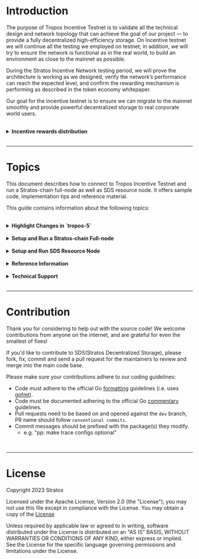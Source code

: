 # Introduction

The purpose of Tropos Incentive Testnet is to validate all the technical design and network topology that can achieve the goal of our project — to provide a fully decentralized high-efficiency storage. On Incentive testnet we will continue all the testing we employed on testnet; in addition, we will try to ensure the network is functional as in the real world, to build an environment as close to the mainnet as possible.

During the Stratos Incentive Network testing period, we will prove the architecture is working as we designed, verify the network’s performance can reach the expected level, and confirm the rewarding mechanism is performing as described in the token economy whitepaper.

Our goal for the incentive testnet is to ensure we can migrate to the mainnet smoothly and provide powerful decentralized storage to real corporate world users.

<br>

<details>
    <summary><b>Incentive rewards distribution</b></summary>

<br>

Tropos Incentive Testnet will offer validator providers and SDS resource node providers incentive token rewards TROS(1 TROS = 1,000,000,000 utros) for their effort the same way as the mainnet.
<code>The total rewards will be 1% of the mainnet token supply, meaning 1,000,000 STOS.</code>

On the incentive testnet, the distribution will be similar but with some adjustments. All the rewards will not be in the form of testnet STOS; rewards token will be named as TROS which will be issued to the wallet of all participants during the period of incentive testnet. Each epoch will distribute 80 TROS as the mining reward.

<b>💡 Please be advised that you don't need to use your ERC20 STOS to participate in the incentive testnet. Incentive testnet STOS have no value, only the TROS rewards will have value and TROS will be converted to mainnet STOS</b>.

In our <code>token economy whitepaper</code>, we have described that the mining reward per epoch is 80 STOS that will be distributed as the following:

    🏆 Resource node: 60% of total reward
    
    🏆 Meta node: 20% of total reward
    
    🏆 Staking: 20% of total reward

> For resource nodes, the reward will be issued to <code>the top 80% of traffic contributors at the end of each epoch.</code>
>
> For blockchain, all participants who have staking or delegation will be rewarded in each epoch based on their staking or delegation.
>
> For Meta nodes, the reward will be evenly distributed to all meta nodes.

On the incentive testnet, the distribution will be similar but with some adjustments. All the rewards will not be in the form of testnet STOS; rewards token will be named as TROS which will be issued to the wallet of all participants during the period of incentive testnet. Each epoch will distribute 80 TROS as the mining reward.

First, there will be no meta node for public testing. Thus, rewards issued to meta nodes will be changed to a minimum number only for testing purposes.

Second, the staking token for testnet is distributed for free, so it doesn’t reflect the contribution to the network in any sense, we cannot distribute the reward based on staking numbers.

The allocation plan for the reward will also be changed accordingly as follows:

    🏆 Resource node: 100% of total reward
    
    🏆 Meta node: 0% of total reward
    
    🏆 Staking: 0% of total reward

At the end of the incentive testnet, we will calculate the total TROS issued and convert it to mainnet STOS based on the ratio of TROS to Total Incentive STOS, which is 1,000,000 tokens. For example, during the incentive testnet there is a total of 2,000,000 TROS issued; this will make the TROS: STOS converting rate be 2:1, which means that every 2 TROS will withdraw 1 STOS from the mainnet STOS pool.

<br>

</details>

<br>

---

# Topics
This document describes how to connect to Tropos Incentive Testnet and run a Stratos-chain full-node as well as SDS resource node. It offers sample code, implementation tips and reference material.

This guide contains information about the following topics:

<br>
<details>
    <summary><b>Highlight Changes in `tropos-5`</b></summary><blockquote>
  
<br>

After testing and building the binaries v0.9.0, we release the latest version of Stratos-Testnet, with a new chain-id `tropos-5`.

This version covers several breakthrough improvements and significant performance enhancements.
we will highlight the major exciting updates in this section. 

<br>

<details>
    <summary><b>New Changes</b></summary>


- EVM Module

  The integration of EVM module makes Stratos chain compatible with both Ethereum and Cosmos-based ecosystems,
  facilitating Stratos to apply a variety of DApps and introduce more features.

###

- Accounts

  To compatible with various existing Ethereum DApps, the `address` and `type`(from `secp256k1` to `ethsecp256k1`)
  for account have been changed.

  For example, when checking an account, you will find the differences in `address` and `pub_key`.
  
  Before:
  
  ```
  ./stchaind query account st1am40hqkacscgwvvsjcxzxk49r8cuamgyrcgppg
  |
  '@type': /cosmos.auth.v1beta1.BaseAccount
  account_number: "4"
  address: st1am40hqkacscgwvvsjcxzxk49r8cuamgyrcgppg
  pub_key:
    "@type":"/cosmos.crypto.secp256k1.PubKey"
    key: AmPEqFHLzLPORjHpTCG/Q6SPYnRae7ehf7cKuzvfRs8v
  sequence: "3"
  ```
  
  
  `tropos-5`:
  
  ```
  ./stchaind query account st1d3qtsjyypa639q9kf0wmuf2dn4a7zrnujw84q4
  |
  '@type': /cosmos.auth.v1beta1.BaseAccount
  account_number: "5"
  address: st1d3qtsjyypa639q9kf0wmuf2dn4a7zrnujw84q4
  pub_key:
    '@type': /stratos.crypto.v1.ethsecp256k1.PubKey
    key: AmPEqFHLzLPORjHpTCG/Q6SPYnRae7ehf7cKuzvfRs8v
  sequence: "1"
  ```
  
  From `tropos-5` on, all the accounts will be identified by `ethsecp256k1`, while the `secp256k1` will be unavailable.

###

- Token Denom and Decimal

  Most Existing Ethereum DApps have 18 decimals, e.g., 1 ETH is represented by 10e18 of its natural unit
  ( 1Ether = 1,000,000,000,000,000,000wei ). Similarly, most ERC-20 tokens simply follow this standard.
  
  In order to get much greater precision and be consistent with this rule, the previous token denom `ustos`
  (9 decimals) is NOT in use anymore. Instead, a serial of new denominations `stos`(18 decimals), `gwei`(9 decimals)
  and `wei` have been brought into effect. That is,
  
  ```
  1stos = 1,000,000,000,000,000,000wei
  1stos = 1,000,000,000gwei
  1gwei = 1,000,000,000wei
  ```
  
  For simplicity, token amount can be easily represented as `value`+`denom`. In practice, you can enter
  `1stos`, or `1000000000gwei`, or `1000000000000000000wei` to indicate the same amount of tokens.
  
  In `tropos-5`, we keep the same reward issued to Resource Node previously. `utros`(9 decimals) is still the
  only valid denom for incentive reward as before. i.e.,
  
  ```
  1tros = 1,000,000,000utros
  ```
  
###

- Software Upgrade

  To avoid two critical vulnerabilities in the Cosmos-SDK ( [Dragonberry](https://forum.cosmos.network/t/ibc-security-advisory-dragonberry/7702)
  and [Elderflower](https://forum.cosmos.network/t/cosmos-sdk-security-advisory-elderflower/8584), discovered in October 2022),
  we have upgraded Cosmos-SDK to v0.45.9.
  
  Correspondingly, if you prefer to build and compile the binary from source code,
  you need to have [`Go 1.18+`](https://golang.org/doc/install) installed, rather than the former `Go 1.16+`.


###

- SDS Resource Node Maintenance

  Resource Node participates in Stratos Decentralized Storage(SDS) activities and thus earns rewards by providing its
  disk/bandwidth/computation power. It is expected to maintain regular hardware/software updates to prevent from
  unexpected misbehaves like node crashing, loosing connectivity or getting attacks.
  
  In `tropos-5`, `maintenance` functionality has been implemented for users to claim when a maintenance is required, without any worry
  being slashed.
  
    * `maintenance start <duration>` command starts a maintenance activity and switches the node into `maintenance` mode
    for the requested duration (in seconds);
    * While a Resource Node is in `maintenance` mode, it will be opt-out from any download/upload/backup tasks;
    * While a Resource Node is in `maintenance` mode, it will NOT be slashed for its off-line;
    * The maintenance allowance is maxed out after reach 1% up-time per year(around 87h). Then, any maintenance request
      will be rejected;
    * The maintenance allowance will be tracked and be reset every calendar year for all nodes;
    * When using the `maintenance stop` to stop the current maintenance, or the maintenance period is over,
      the node status reverts to `offline` and is ready to restart mining. It acts as usual to earn rewards or be slashed.
  
###

- Restriction of Transaction Fees

  Before `tropos-5`, transaction fees are not strictly required. To reflect scenarios on mainnet, in `tropos-5`,
  transaction fees become a required parameter(s) in each transaction command.
  
  Transaction fees in `tropos-5` follows cosmos-SDK gas calculating rule `fees = gas * gas-prices`. As a result, there are
  two options to add up transaction fees to a command,
  
  * use `--fees=<fees amount>`. e.g., `--fees=10000gwei`.
  
  Or
  * use `--gas=<gas amount>/auto --gas-prices=<gas price>`. e.g., `--gas=100000 --gas-prices=0.1gwei`
  
  Or
  `--gas=auto --gas-prices=0.01gwei`(to use the estimated amount of gas)
  
  In `tropos-5`, a `minimum-gas-prices` is defined by default in `config/app.toml` under the node folder:
  
  ```
  minimum-gas-prices = "1000000000wei"
  ```
  
  Indeed, users can determine their own customized value of `gas-prices` when starting a full node, like
  ```
  ./stchaind start --minimum-gas-prices=0.1gwei
  ```
  
  Note: the value of `minimum-gas-prices` should be always greater than `10,000,000wei`(`0.01gwei`).  When the given 
  `--minimum-gas-prices` is less than this threshold, `10,000,000wei` will be taken instead.

</details>


<br>

<details>
    <summary><b>Migrate Mature Reward to `tropos-5`</b></summary>

####

* For newcomers, just skip this section and follow the instructions in the rest of this guide to set up `tropos-5`.

####

* For existing users, the incentive reward issued previously will be kept with the same private/public key combination.
  However, as mentioned above, the account address will be changed in `tropos-5`.

  The balance in the new `ethsecp256k1` account address will keep the same as that in the old `secp256k1` account address.
  If it is impossible to retrieve the old secp256k1 account public key, resulting in the new `ethsecp256k1` account
  cannot be generated based on the old one, the balance will be transferred to the `mature reward` of the old `secp256k1` account.
  In this case, you need to migrate the reward to your new `ethsecp256k1` account.

  Do not worry about the balance. The only thing you need to do is to check your incentive reward of the old `secp256k1` account
  and withdraw it to the new `ethsecp256k1` account.

  Let's break down this task step by step with an example.
  
  ####
  Suppose you have an existing `secp256k1` account. It was created as
  ```
  name: cosmosUser0
  address: st1am40hqkacscgwvvsjcxzxk49r8cuamgyrcgppg
  pubkey: '{"@type":"/cosmos.crypto.secp256k1.PubKey","key":"AmPEqFHLzLPORjHpTCG/Q6SPYnRae7ehf7cKuzvfRs8v"}'
  mnemonic: "ocean jar useless fame slice history retreat banana life wing lesson work amount adult tray zone
  payment window since dash immune grunt army deer"
  ```
  
  ####

  - Backup the previous `secp256k1` account files

    By default, under the node folder `$HOME/.stchaind`, there is `keyring-test` folder which holds the accounts' info.
    It looks like
      ```
      .
      ├── b37acf3e6daa547c8034d27893720a9fcf3eea44.address
      └── cosmosUser0.info
      ```
    Copy this `keyring-test` folder to a secure place.

  ####

  - Download the binary and config files for `tropos-5`. Follow the instructions in the next sections

    until the `Setup a wallet and faucet` step. Next, you need to create an `ethsecp256k1` account based on
    your old `secp256k1` account.

  ####

  - Create(Recover) a new corresponding `ethsecp256k1` account 
    - Using the same mnemonic(recommended)
    
      1. Remove all the files in `keyring-test` folder 
      2. Recover your account with the same mnemonic, i.e.,

     ```
      ./stchaind keys add ethUser0 --recover --chain-id=tropos-5 --keyring-backend=test --hd-path="m/44'/606'/0'/0/0"
       > Enter your bip39 mnemonic
       ocean jar useless fame slice history retreat banana life wing lesson work amount adult tray zone payment window since dash immune grunt army deer

      - name: ethUser0
       address: st1d3qtsjyypa639q9kf0wmuf2dn4a7zrnujw84q4
       pubkey: '{"@type":"/stratos.crypto.v1.ethsecp256k1.PubKey","key":"AmPEqFHLzLPORjHpTCG/Q6SPYnRae7ehf7cKuzvfRs8v"}'
       mnemonic: ""
     ```
   
    - Using `stchaind keys` commands
    
      This method uses `stchaind keys` commands to convert your old `secp256k1` account into a 
      new `ethsecp256k1` account in case you don't have the mnemonic words saved. It is an unsafe method  because 
      your private/public key is explicitly print out in the terminal. Please do this on your own hardware machine instead of cloud server. 
      
      1. Keep all the files in `keyring-test` folder
      2. Export `cosmosUser0`
    
      ```
        ./stchaind keys export cosmosUser0 --keyring-backend=test --unsafe --unarmored-hex
      
        WARNING: The private key will be exported as an unarmored hexadecimal string. USE AT YOUR OWN RISK. Continue? [y/N]: y
        18132eae6f96851959d2787aab9f018d9cfe977c619ee951490c6a1c692f2783          ## exported-key-hex
      ```
      3. Delete the old `cosmosUser0` account
      
      ```
         ./stchaind keys delete cosmosUser0 --keyring-backend=test 
      ```

      4. Unsafe-import-eth-key `ethUser0`
      
       ```
         ./stchaind keys unsafe-import-eth-key ethUser0 18132eae6f96851959d2787aab9f018d9cfe977c619ee951490c6a1c692f2783 --keyring-backend=test
      
         Enter passphrase to encrypt your key:   ## if you are using `--keyring-backend=test` in your command, use `12345678` as the passphrase
       ```
       💡 You should use default passphrase `12345678` if you are using `--keyring-backend=test`. 
          You can use your own if you are not using the `test` keyring-backend.
    
       5. Confirm account conversion

       ```
         ./stchaind keys list --keyring-backend=test
      
         - name: ethUser0
           type: local
           address: st1d3qtsjyypa639q9kf0wmuf2dn4a7zrnujw84q4
           pubkey: '{"@type":"/stratos.crypto.v1.ethsecp256k1.PubKey","key":"AmPEqFHLzLPORjHpTCG/Q6SPYnRae7ehf7cKuzvfRs8v"}'
           mnemonic: ""                                       
       ```
  
  ####

  - Acquire `stos` tokens to activate the newly created `ethUser0` account

    For example, you can `faucet` your account (please replace the value of `address` with your real account address)
      ```
       curl --header "Content-Type: application/json" --request POST --data '{"denom":"stos","address":"st1d3qtsjyypa639q9kf0wmuf2dn4a7zrnujw84q4"}' https://faucet-tropos.thestratos.org/credit
      ```

  ####

  - Start the chain and wait for full synchronization
      ```
       ./stchaind start
      ```

  ####

  - Check the balance in the new `ethsecp256k1` account
    ```
      ./stchaind query bank balances <your new `ethsecp256k1` account address>
    ```
    The response to this command determines if your account has been migrated automatically. For example,

    1. With a balance of `utros`
    
      ```
      ./stchaind query bank balances st1d3qtsjyypa639q9kf0wmuf2dn4a7zrnujw84q4
      balances:
      - amount: "233606"
        denom: utros
      - amount: "10000000000000000000"
        denom: wei
        pagination:
        next_key: null
        total: "0"
     ``` 
     ```http request
      💡 In the above example, the balance includes `233606 utros`. It indicates your account has been migrated automatically. 
         Please skip the following steps, and you can operate the same as before.
     ```

    2. Without a balance of `utros`
    
      ```
      ./stchaind query bank balances st1d3qtsjyypa639q9kf0wmuf2dn4a7zrnujw84q4
      balances:
      - amount: "10000000000000000000"
        denom: wei
      pagination:
      next_key: null
      total: "0"
     ``` 
    The response does not include a `utros` balance, while you actually had it in the old `secp256k1` account. 
    In another word, if you find your `utros` balance is missing, please follow the next steps to migrate the incentive 
    reward to the new `ethsecp256k1` account manually.

    ####

  - Check the rewards in the old `secp256k1` account
      ```
       https://rest-tropos.thestratos.org/pot/rewards/wallet/st1am40hqkacscgwvvsjcxzxk49r8cuamgyrcgppg
      ```
    Response Example:
      ```json
      {
          "height": "1826",
          "result": {
              "wallet_address": "st1am40hqkacscgwvvsjcxzxk49r8cuamgyrcgppg",
              "MatureTotalReward": [
                  {
                      "denom": "utros",
                      "amount": "1696408013053"
                  },
                  {
                      "denom": "wei",
                      "amount": "3576778"
                  }
              ],
              "ImmatureTotalReward": [
                  {
                      "denom": "utros",
                      "amount": "872451398"
                  },
                  {
                      "denom": "wei",
                      "amount": "278865"
                  }
              ]
          }
      }
     ```
    The above response shows that there are `1696408013053utros` of mature reward held in your old `secp256k1`
    account. Next we will withdraw `100ustros` to the new `ethUser0` account for instance.

    ####

  - Withdraw mature reward from `secp256k1` account to the new corresponding `ethsecp256k1`
    account using `legacy-withdraw` command
      ```
        ./stchaind tx pot legacy-withdraw --target-address=st1d3qtsjyypa639q9kf0wmuf2dn4a7zrnujw84q4 --from=st1d3qtsjyypa639q9kf0wmuf2dn4a7zrnujw84q4 --amount=100utros --chain-id=tropos-5 --keyring-backend=test --gas=1000000 --gas-prices=1000000000wei -y
      ```

    ####

  - Check the balance in the new `ethsecp256k1` account again
     ```
       ./stchaind query bank balances st1d3qtsjyypa639q9kf0wmuf2dn4a7zrnujw84q4
        balances:
         - amount: "100"
           denom: utros
         - amount: "9999000000000000000"
           denom: wei
       pagination:
       next_key: null
       total: "0"
     ```
    An amount of `100ustros` mature reward has been transferred to the new account.

  ####

  - Check the balance in the old `secp256k1` account again
     ```
       https://rest-tropos.thestratos.org/pot/rewards/wallet/st1am40hqkacscgwvvsjcxzxk49r8cuamgyrcgppg
      ```
    Response Example:
     ```json
      {
          "height": "1937",
          "result": {
              "wallet_address": "st1am40hqkacscgwvvsjcxzxk49r8cuamgyrcgppg",
              "MatureTotalReward": [
                  {
                      "denom": "utros",
                      "amount": "1696408012953"
                  },
                  {
                      "denom": "wei",
                      "amount": "3576778"
                  }
              ],
              "ImmatureTotalReward": [
                  {
                      "denom": "utros",
                      "amount": "872451398"
                  },
                  {
                      "denom": "wei",
                      "amount": "278865"
                  }
              ]
          }
      }
     ```
    Correspondingly, an amount of `100ustros` mature reward has been withdrawn from the old account.

    Similarly, you can withdraw all the mature rewards to the new `ethsecp256k1` account using
    `legacy-withdraw` command. Note that only mature reward can be withdrawn immediately.

    You have migrated your TROS reward to tropos-5 successfully.



</details>


</blockquote></details>

<br>

<details>
    <summary><b>Setup and Run a Stratos-chain Full-node</b></summary><blockquote>

<br>

Stratos blockchain facilitates all decentralized ledger transactions and functionalities, providing settlement services and related financial payment services for network providers and network users in an efficient, fair and transparent manner.

The Stratos-chain full-nodes are dedicated servers with sufficient computing power that participate in block generation cycle. It is necessary in order to be a validator.

In practice, running a full-node only implies running a non-compromised and up-to-date version of the software with low network latency and without downtime. It is encouraged to run a full-node even if you do not plan to be a validator.

The Stratos-chain validator is a full-node that participates in the Stratos Chain block generation cycle and also voting for the validity of a block proposed.


<br>
<details>
    <summary><b>Requirements</b></summary>

<br>
Here are the recommended hardware/software to run a Stratos-chain full-node

###

- <b>Recommended Hardware</b>

        * CPU           i5 (4 cores)
        * RAM           16GB
        * Hard disk     2TB

###

- <b>Software(tested version)</b>

        * Ubuntu 18.04+
        * Go 1.18+ linux/amd64

#

</details>

<details>
    <summary><b>Setup Environment</b></summary>

<br>

In order to run a Stratos-chain full-node, you may need to build `stratos-chain` source code yourself which requires `Go 1.18+`, `git`, `curl` and `make` installed.

This process depends on your operating system.

- <b>Linux Users</b>

  #### 

  The following example is based on Ubuntu 18.04+ 64-bit(Debian) and assumes you are using a terminal environment by default.
  Please run the equivalent commands if you are running other Linux distributions.

    ```shell
    # Update the system
    sudo apt update
    sudo apt upgrade
        
    # Install git, snap and make(you can also install them separately as your needs)
    sudo apt install git build-essential curl snapd --yes
        
    # Install Go 1.18+ with Snap and export environment variables(You can also install Go 1.18+ in your way)
    sudo snap install go --classic
    echo 'export GOPATH="$HOME/go"' >> ~/.profile
    echo 'export GOBIN="$GOPATH/bin"' >> ~/.profile
    echo 'export PATH="$GOBIN:$PATH"' >> ~/.profile
    source ~/.profile
    ```

<br>


- <b>MacOS Users</b>

  ####

  To install the required build tools, you can easily [install Xcode from the Mac App Store](https://apps.apple.com/hk/app/xcode/id497799835?l=en&mt=12)

  The best practice to install Go is to use [Homebrew](https://brew.sh/)

    ```shell
    # Install software using Homebrew
    brew install go git curl
    
    # Export environment variables
    echo 'export GOPATH="$HOME/go"' >> ~/.profile
    echo 'export GOBIN="$GOPATH/bin"' >> ~/.profile
    echo 'export PATH="$GOBIN:$PATH"' >> ~/.profile
    source ~/.profile
    ```

<br>

- <b>Windows Users</b>

  ####

  It is possible to build and run the software on Windows. However, we did not test it on Windows completely.
  It may give you unexpected results, or it may require additional setup.

  An alternative option is to install a separate virtual Linux system using [VirtualBox](https://www.virtualbox.org/wiki/Downloads) or [VMware Workstation](https://www.vmware.com/ca/products/workstation-player/workstation-player-evaluation.html)

#

</details>

<details>
    <summary><b>Setup a Stratos-chain full-node</b></summary>

<br>

- <b>Create a user account <code>stratos</code>(optional)</b>

  ####

  To create a separated and more secure environment, it is recommended to create a separated user account `stratos` to run your node.

    ```shell
    sudo adduser stratos --home /home/stratos
    ```

  Once the user account `stratos` is created, switch and login the system using `stratos`. You will proceed with the following steps in context of that user.

<br>


- <b>Get release binary executable files</b>

  ####

  There are two ways to get the these binary executables. Please choose either of them based on your working system.
  ###

    - <b>Ubuntu 18.04+</b>

      ####

        - <b>Download binary executables</b>

          ####

          The following binary `stchaind` has been built and ready to be downloaded directly.

          ```shell
            # Make sure we are inside the $HOME folder
            cd $HOME
            wget https://github.com/stratosnet/stratos-chain/releases/download/v0.9.0/stchaind
           ```

          > 💡 This binary is built for Ubuntu 18.04+ amd64. if you have other Linux kernels, please follow Step 1.2 to build your own binary with source code.
          >
          > For ease of use, we recommend saving this binary in your `$HOME` folder. If you are not sure what is your `$HOME` folder, in terminal, use `echo $HOME` to check. In the following instruction, we assume you have entered the `$HOME` folder(use `cd $HOME`)

            - <b>Check the granularity</b>

              #### 

              ```shell
              # Make sure we are inside the $HOME folder and check these two binary executables
              cd $HOME

              # Check granularity
              md5sum stchain*

              ## Expected output
              ## 1843b162a7d2b1f4363938fc73d421e8  stchaind
              ```

            - <b>Add execute permission to this binary </b>

              ####

              ```shell
              # Make sure the file can be executed
              chmod +x stchaind
              ```
            - <b>Add the binary to the search path</b>

              ####

              ```shell
              echo 'export PATH="$HOME:$PATH"' >> ~/.profile
              source ~/.profile
              ```
            <br>

    - <b>Compile the binary executables with source code</b>

      ####

      Before the following steps, please make sure you have `Go 1.18+` installed [link](https://golang.org/doc/install).

        - <b>Build the extracted source code</b>

          ```shell
          git clone https://github.com/stratosnet/stratos-chain.git
          cd stratos-chain
          git checkout tags/v0.9.0
          make build
          ```
          <br>

        - <b>Installing the binary executable</b>

          The binary can be installed to the default $GOPATH/bin folder by running:

          ```shell
          make install
          ```
        <br>

- <b>Get the genesis and configuration files</b>

  ####

    - <b>Initialize your node</b>

      ####

        ```bash
        # Make sure we are inside the home directory
        cd $HOME
      
        # Create folders and initialize the node
        ./stchaind init "<your_node_moniker>"
      
        # ignore the output since you need to download the genesis file 
        ```

      > 💡 You can choose any `your_node_moniker` you prefer. It will be saved in the `config.toml` under the `.stchaind/config/` directory.

- <b>Download the `genesis.json` and `config.toml` files</b>

  ####        

  ```bash
  wget https://raw.githubusercontent.com/stratosnet/stratos-chain-testnet/main/genesis.json
  wget https://raw.githubusercontent.com/stratosnet/stratos-chain-testnet/main/config.toml
  ```

    > 💡 We strongly recommend using this downloaded `config.toml` for v0.9.0, instead of the ones for previous versions to avoid any mismatching. A sample of `config.toml` can be found below
        
    <br>

    <details>
    <summary><b>Example of config.toml</b></summary>
            
      # This is a TOML config file.
      # For more information, see https://github.com/toml-lang/toml

      # NOTE: Any path below can be absolute (e.g. "/var/myawesomeapp/data") or
      # relative to the home directory (e.g. "data"). The home directory is
      # "$HOME/.tendermint" by default, but could be changed via $TMHOME env variable
      # or --home cmd flag.

      #######################################################################
      ###                   Main Base Config Options                      ###
      #######################################################################
            
      # TCP or UNIX socket address of the ABCI application,
      # or the name of an ABCI application compiled in with the Tendermint binary
      proxy_app = "tcp://127.0.0.1:26658"
            
      # A custom human readable name for this node
      moniker = "node"
          
      # If this node is many blocks behind the tip of the chain, FastSync
      # allows them to catchup quickly by downloading blocks in parallel
      # and verifying their commits
      fast_sync = true
            
      # Database backend: goleveldb | cleveldb | boltdb | rocksdb | badgerdb
      # * goleveldb (github.com/syndtr/goleveldb - most popular implementation)
      #   - pure go
      #   - stable
      # * cleveldb (uses levigo wrapper)
      #   - fast
      #   - requires gcc
      #   - use cleveldb build tag (go build -tags cleveldb)
      # * boltdb (uses etcd's fork of bolt - github.com/etcd-io/bbolt)
      #   - EXPERIMENTAL
      #   - may be faster is some use-cases (random reads - indexer)
      #   - use boltdb build tag (go build -tags boltdb)
      # * rocksdb (uses github.com/tecbot/gorocksdb)
      #   - EXPERIMENTAL
      #   - requires gcc
      #   - use rocksdb build tag (go build -tags rocksdb)
      # * badgerdb (uses github.com/dgraph-io/badger)
      #   - EXPERIMENTAL
      #   - use badgerdb build tag (go build -tags badgerdb)
      db_backend = "goleveldb"
           
      # Database directory
      db_dir = "data"
          
      # Output level for logging, including package level options
      log_level = "info"
            
      # Output format: 'plain' (colored text) or 'json'
      log_format = "plain"
           
      ##### additional base config options #####
            
      # Path to the JSON file containing the initial validator set and other meta data
      genesis_file = "config/genesis.json"
           
      # Path to the JSON file containing the private key to use as a validator in the consensus protocol
      priv_validator_key_file = "config/priv_validator_key.json"
           
      # Path to the JSON file containing the last sign state of a validator
      priv_validator_state_file = "data/priv_validator_state.json"
            
      # TCP or UNIX socket address for Tendermint to listen on for
      # connections from an external PrivValidator process
      priv_validator_laddr = ""
            
      # Path to the JSON file containing the private key to use for node authentication in the p2p protocol
      node_key_file = "config/node_key.json"
            
      # Mechanism to connect to the ABCI application: socket | grpc
      abci = "socket"
            
      # If true, query the ABCI app on connecting to a new peer
      # so the app can decide if we should keep the connection or not
      filter_peers = false
            
            
      #######################################################################
      ###                 Advanced Configuration Options                  ###
      #######################################################################
            
      #######################################################
      ###       RPC Server Configuration Options          ###
      #######################################################
      [rpc]
            
      # TCP or UNIX socket address for the RPC server to listen on
      laddr = "tcp://127.0.0.1:26657"
            
      # A list of origins a cross-domain request can be executed from
      # Default value '[]' disables cors support
      # Use '["*"]' to allow any origin
      cors_allowed_origins = []
            
      # A list of methods the client is allowed to use with cross-domain requests
      cors_allowed_methods = ["HEAD", "GET", "POST", ]
            
      # A list of non simple headers the client is allowed to use with cross-domain requests
      cors_allowed_headers = ["Origin", "Accept", "Content-Type", "X-Requested-With", "X-Server-Time", ]
            
      # TCP or UNIX socket address for the gRPC server to listen on
      # NOTE: This server only supports /broadcast_tx_commit
      grpc_laddr = ""
            
      # Maximum number of simultaneous connections.
      # Does not include RPC (HTTP&WebSocket) connections. See max_open_connections
      # If you want to accept a larger number than the default, make sure
      # you increase your OS limits.
      # 0 - unlimited.
      # Should be < {ulimit -Sn} - {MaxNumInboundPeers} - {MaxNumOutboundPeers} - {N of wal, db and other open files}
      # 1024 - 40 - 10 - 50 = 924 = ~900
      grpc_max_open_connections = 900
            
      # Activate unsafe RPC commands like /dial_seeds and /unsafe_flush_mempool
      unsafe = false
            
      # Maximum number of simultaneous connections (including WebSocket).
      # Does not include gRPC connections. See grpc_max_open_connections
      # If you want to accept a larger number than the default, make sure
      # you increase your OS limits.
      # 0 - unlimited.
      # Should be < {ulimit -Sn} - {MaxNumInboundPeers} - {MaxNumOutboundPeers} - {N of wal, db and other open files}
      # 1024 - 40 - 10 - 50 = 924 = ~900
      max_open_connections = 900
          
      # Maximum number of unique clientIDs that can /subscribe
      # If you're using /broadcast_tx_commit, set to the estimated maximum number
      # of broadcast_tx_commit calls per block.
      max_subscription_clients = 100
            
      # Maximum number of unique queries a given client can /subscribe to
      # If you're using GRPC (or Local RPC client) and /broadcast_tx_commit, set to
      # the estimated # maximum number of broadcast_tx_commit calls per block.
      max_subscriptions_per_client = 5
            
      # Experimental parameter to specify the maximum number of events a node will
      # buffer, per subscription, before returning an error and closing the
      # subscription. Must be set to at least 100, but higher values will accommodate
      # higher event throughput rates (and will use more memory).
      experimental_subscription_buffer_size = 200
            
      # Experimental parameter to specify the maximum number of RPC responses that
      # can be buffered per WebSocket client. If clients cannot read from the
      # WebSocket endpoint fast enough, they will be disconnected, so increasing this
      # parameter may reduce the chances of them being disconnected (but will cause
      # the node to use more memory).
      #
      # Must be at least the same as "experimental_subscription_buffer_size",
      # otherwise connections could be dropped unnecessarily. This value should
      # ideally be somewhat higher than "experimental_subscription_buffer_size" to
      # accommodate non-subscription-related RPC responses.
      experimental_websocket_write_buffer_size = 200
            
      # If a WebSocket client cannot read fast enough, at present we may
      # silently drop events instead of generating an error or disconnecting the
      # client.
      #
      # Enabling this experimental parameter will cause the WebSocket connection to
      # be closed instead if it cannot read fast enough, allowing for greater
      # predictability in subscription behaviour.
      experimental_close_on_slow_client = false
            
      # How long to wait for a tx to be committed during /broadcast_tx_commit.
      # WARNING: Using a value larger than 10s will result in increasing the
      # global HTTP write timeout, which applies to all connections and endpoints.
      # See https://github.com/tendermint/tendermint/issues/3435
      timeout_broadcast_tx_commit = "10s"
            
      # Maximum size of request body, in bytes
      max_body_bytes = 1000000
            
      # Maximum size of request header, in bytes
      max_header_bytes = 1048576
            
      # The path to a file containing certificate that is used to create the HTTPS server.
      # Might be either absolute path or path related to Tendermint's config directory.
      # If the certificate is signed by a certificate authority,
      # the certFile should be the concatenation of the server's certificate, any intermediates,
      # and the CA's certificate.
      # NOTE: both tls_cert_file and tls_key_file must be present for Tendermint to create HTTPS server.
      # Otherwise, HTTP server is run.
      tls_cert_file = ""
          
      # The path to a file containing matching private key that is used to create the HTTPS server.
      # Might be either absolute path or path related to Tendermint's config directory.
      # NOTE: both tls-cert-file and tls-key-file must be present for Tendermint to create HTTPS server.
      # Otherwise, HTTP server is run.
      tls_key_file = ""
            
      # pprof listen address (https://golang.org/pkg/net/http/pprof)
      pprof_laddr = "localhost:6060"
            
      #######################################################
      ###           P2P Configuration Options             ###
      #######################################################
      [p2p]
            
      # Address to listen for incoming connections
      laddr = "tcp://0.0.0.0:26656"
            
      # Address to advertise to peers for them to dial
      # If empty, will use the same port as the laddr,
      # and will introspect on the listener or use UPnP
      # to figure out the address. ip and port are required
      # example: 159.89.10.97:26656
      external_address = ""
            
      # Comma separated list of seed nodes to connect to
      seeds = ""
          
      # Comma separated list of nodes to keep persistent connections to
      persistent_peers = ""
            
      # UPNP port forwarding
      upnp = false
            
      # Path to address book
      addr_book_file = "config/addrbook.json"
            
      # Set true for strict address routability rules
      # Set false for private or local networks
      addr_book_strict = true
          
      # Maximum number of inbound peers
      max_num_inbound_peers = 40
            
      # Maximum number of outbound peers to connect to, excluding persistent peers
      max_num_outbound_peers = 10
            
      # List of node IDs, to which a connection will be (re)established ignoring any existing limits
      unconditional_peer_ids = ""
            
      # Maximum pause when redialing a persistent peer (if zero, exponential backoff is used)
      persistent_peers_max_dial_period = "0s"
           
      # Time to wait before flushing messages out on the connection
      flush_throttle_timeout = "100ms"
            
      # Maximum size of a message packet payload, in bytes
      max_packet_msg_payload_size = 1024
            
      # Rate at which packets can be sent, in bytes/second
      send_rate = 5120000
            
      # Rate at which packets can be received, in bytes/second
      recv_rate = 5120000
            
      # Set true to enable the peer-exchange reactor
      pex = true
            
      # Seed mode, in which node constantly crawls the network and looks for
      # peers. If another node asks it for addresses, it responds and disconnects.
      #
      # Does not work if the peer-exchange reactor is disabled.
      seed_mode = false
            
      # Comma separated list of peer IDs to keep private (will not be gossiped to other peers)
      private_peer_ids = ""
            
      # Toggle to disable guard against peers connecting from the same ip.
      allow_duplicate_ip = false
            
      # Peer connection configuration.
      handshake_timeout = "20s"
      dial_timeout = "3s"
            
      #######################################################
      ###          Mempool Configuration Option          ###
      #######################################################
      [mempool]
            
      recheck = true
      broadcast = true
      wal_dir = ""
            
      # Maximum number of transactions in the mempool
      size = 5000
            
      # Limit the total size of all txs in the mempool.
      # This only accounts for raw transactions (e.g. given 1MB transactions and
      # max_txs_bytes=5MB, mempool will only accept 5 transactions).
      max_txs_bytes = 1073741824
            
      # Size of the cache (used to filter transactions we saw earlier) in transactions
      cache_size = 10000
            
      # Do not remove invalid transactions from the cache (default: false)
      # Set to true if it's not possible for any invalid transaction to become valid
      # again in the future.
      keep-invalid-txs-in-cache = false
            
      # Maximum size of a single transaction.
      # NOTE: the max size of a tx transmitted over the network is {max_tx_bytes}.
      max_tx_bytes = 1048576
            
      # Maximum size of a batch of transactions to send to a peer
      # Including space needed by encoding (one varint per transaction).
      # XXX: Unused due to https://github.com/tendermint/tendermint/issues/5796
      max_batch_bytes = 0
            
      #######################################################
      ###         State Sync Configuration Options        ###
      #######################################################
      [statesync]
      # State sync rapidly bootstraps a new node by discovering, fetching, and restoring a state machine
      # snapshot from peers instead of fetching and replaying historical blocks. Requires some peers in
      # the network to take and serve state machine snapshots. State sync is not attempted if the node
      # has any local state (LastBlockHeight > 0). The node will have a truncated block history,
      # starting from the height of the snapshot.
      enable = false
            
      # RPC servers (comma-separated) for light client verification of the synced state machine and
      # retrieval of state data for node bootstrapping. Also needs a trusted height and corresponding
      # header hash obtained from a trusted source, and a period during which validators can be trusted.
      #
      # For Cosmos SDK-based chains, trust_period should usually be about 2/3 of the unbonding time (~2
      # weeks) during which they can be financially punished (slashed) for misbehavior.
      rpc_servers = ""
      trust_height = 0
      trust_hash = ""
      trust_period = "168h0m0s"
            
      # Time to spend discovering snapshots before initiating a restore.
      discovery_time = "15s"
            
      # Temporary directory for state sync snapshot chunks, defaults to the OS tempdir (typically /tmp).
      # Will create a new, randomly named directory within, and remove it when done.
      temp_dir = ""
            
      # The timeout duration before re-requesting a chunk, possibly from a different
      # peer (default: 1 minute).
      chunk_request_timeout = "10s"
            
      # The number of concurrent chunk fetchers to run (default: 1).
      chunk_fetchers = "4"
            
      #######################################################
      ###       Fast Sync Configuration Connections       ###
      #######################################################
      [fastsync]
            
      # Fast Sync version to use:
      #   1) "v0" (default) - the legacy fast sync implementation
      #   2) "v1" - refactor of v0 version for better testability
      #   2) "v2" - complete redesign of v0, optimized for testability & readability
      version = "v0"
            
      #######################################################
      ###         Consensus Configuration Options         ###
      #######################################################
      [consensus]
            
      wal_file = "data/cs.wal/wal"
            
      # How long we wait for a proposal block before prevoting nil
      timeout_propose = "3s"
      # How much timeout_propose increases with each round
      timeout_propose_delta = "500ms"
      # How long we wait after receiving +2/3 prevotes for “anything” (ie. not a single block or nil)
      timeout_prevote = "1s"
      # How much the timeout_prevote increases with each round
      timeout_prevote_delta = "500ms"
      # How long we wait after receiving +2/3 precommits for “anything” (ie. not a single block or nil)
      timeout_precommit = "1s"
      # How much the timeout_precommit increases with each round
      timeout_precommit_delta = "500ms"
      # How long we wait after committing a block, before starting on the new
      # height (this gives us a chance to receive some more precommits, even
      # though we already have +2/3).
      timeout_commit = "5s"
            
      # How many blocks to look back to check existence of the node's consensus votes before joining consensus
      # When non-zero, the node will panic upon restart
      # if the same consensus key was used to sign {double_sign_check_height} last blocks.
      # So, validators should stop the state machine, wait for some blocks, and then restart the state machine to avoid panic.
      double_sign_check_height = 0
            
      # Make progress as soon as we have all the precommits (as if TimeoutCommit = 0)
      skip_timeout_commit = false
            
      # EmptyBlocks mode and possible interval between empty blocks
      create_empty_blocks = true
      create_empty_blocks_interval = "0s"
            
      # Reactor sleep duration parameters
      peer_gossip_sleep_duration = "100ms"
      peer_query_maj23_sleep_duration = "2s"
            
      #######################################################
      ###   Transaction Indexer Configuration Options     ###
      #######################################################
      [tx_index]
            
      # What indexer to use for transactions
      #
      # The application will set which txs to index. In some cases a node operator will be able
      # to decide which txs to index based on configuration set in the application.
      #
      # Options:
      #   1) "null"
      #   2) "kv" (default) - the simplest possible indexer, backed by key-value storage (defaults to levelDB; see DBBackend).
      # 		- When "kv" is chosen "tx.height" and "tx.hash" will always be indexed.
      indexer = "kv"
            
      #######################################################
      ###       Instrumentation Configuration Options     ###
      #######################################################
      [instrumentation]
            
      # When true, Prometheus metrics are served under /metrics on
      # PrometheusListenAddr.
      # Check out the documentation for the list of available metrics.
      prometheus = false
            
      # Address to listen for Prometheus collector(s) connections
      prometheus_listen_addr = ":26660"
            
      # Maximum number of simultaneous connections.
      # If you want to accept a larger number than the default, make sure
      # you increase your OS limits.
      # 0 - unlimited.
      max_open_connections = 3
            
      # Instrumentation namespace
      namespace = "tendermint"

            
   </details>
        
   <br>

    - <b>Change `moniker` in the downloaded `config.toml` file</b>

      ####

      Please change your node moniker by modifying the `config.toml` file. Open this file with an editor,
      search `moniker` (usually at Line #16) in the file to find the “moniker” field. Change it to any value you like. It’s your node name that will show on the network.

        ```shell
        # A custom human readable name for this node
        moniker = "<your_node_moniker>"
        ```

    - <b>Move the downloaded `config.toml` and `genesis.json` files to `$HOME/.stchaind/config/` folder. Replace if you already have these files.</b>

      ####

        ```bash
        mv config.toml $HOME/.stchaind/config/
        mv genesis.json $HOME/.stchaind/config/
        ```

#

</details>

<details>
    <summary><b>Directory Structure</b></summary>

<br>
After you finished the above steps, your `$HOME` folder should include the following directories and files.

    ```
    .
    ├── ...
    ├── .stchaind
    │   ├── config
    │   │   ├── app.toml
    │   │   ├── config.toml
    │   │   ├── genesis.json
    │   │   ├── node_key.json
    │   │   └── priv_validator_key.json
    │   ├── data
    │   │    └── priv_validator_state.json 
    │   └── keyring-test
    ├── ...
    ```

> 💡 By default, directory `.stchaind` will be created in the `$HOME` folder. The `.stchaind` folder contains the node's configurations and data.

#

  </details>

<details>
    <summary><b>Run your Stratos-chain full-node</b></summary>

<br>

There are three ways to run your Stratos-chain full-node. Please choose ONE of them to start the node.

- <b>`stchaind start` command</b>

  ####

    ```shell
    # Make sure we are inside the home directory
    cd $HOME
    
    # run your node
    ./stchaind start
    
    # Use `Ctrl+c` to stop the node.
    ```

- <b>Run node in background</b>

  ####

    ```shell
    # Make sure we are inside the home directory
    cd $HOME
    
    # run your node in backend
    ./stchaind start 2>&1 >> chain.log & 
    ```
  Use an editor to check your node log at `chain.log`

  Use the following Linux Command to stop your node.
    ```shell
    pkill stchaind
    ```

- <b>Run node as a service</b>

  ####

  All below steps require root privileges

  ####

    - <b>Create the service file</b>

      ####

      Create the `/lib/systemd/system/stratos.service` file with the following content

      ```shell
      [Unit]
      Description=Stratos Chain Node
      After=network-online.target
  
      [Service]
      User=stratos
      ExecStart=/home/stratos/stchaind start --home=/home/stratos/.stchaind
      Restart=on-failure
      RestartSec=3
      LimitNOFILE=8192
  
      [Install]
      WantedBy=multi-user.target
      ```

      > 💡 In the [service] section
      > - `User` is your system login username
      > - `ExecStart` designates the absolute path to the binary `stchaind`
      > - `--home` is the absolute path to your node folder.
      > - We used the default values for these variables. If you use a different username, group or folder to hold your node data instead of the default values, please modify these values according to your situations. Make sure the above values are correct.

    - <b>Start your service</b>

      ####

      Once you have successfully created the service, you need to enable and start it by running

      ```shell
      systemctl daemon-reload
      systemctl enable stratos.service
      systemctl start stratos.service
      ```
  ###

    - <b>Service operations</b>

      ###

        - <b>Check the service status</b>

          ####

          ```shell
          systemctl status stratos.service
          ```
        - <b>Check service log</b>

          ####

          ```shell
          journalctl -u stratos.service -f 
      
          # exit with ctrl+c
          ```

        - <b>Stop the service</b>

          ####

          ```shell
          systemctl stop stratos.service
          ```
  #

    </details>


<details>
    <summary><b>Check node status</b></summary>

<br>

Once you start your full-node, it will connect to the peers and start syncing. You can check the status of the node by running the following command

```shell
# Check the status of the node
./stchaind status
```

The output will be similar to

```shell
./stchaind status
{
    "NodeInfo": {
        "protocol_version": {
            "p2p": "8",
            "block": "11",
            "app": "0"
        },
        "id": "16a0758d175cbf5c08d41dffa73eb5c0190869ed",
        "listen_addr": "tcp://0.0.0.0:26656",
        "network": "test-chain",
        "version": "0.34.21",
        "channels": "40202122233038606100",
        "moniker": "node",
        "other": {
            "tx_index": "on",
            "rpc_address": "tcp://127.0.0.1:26657"
        }
    },
    "SyncInfo": {
        "latest_block_hash": "697A2DB243E5191C6D85285A2ADD4924526924969C6C70FE71827C9FE41D4373",
        "latest_app_hash": "E978F87BB23D351B853F5F0CF9FBBBA4464FF5D7CE3746BF3E2357F28CBCE041",
        "latest_block_height": "497",
        "latest_block_time": "2023-01-11T01:10:37.562405326Z",
        "earliest_block_hash": "139676534FECFA507D56A06B03BD528E70ACA6D4DB6560219707011966613DE4",
        "earliest_app_hash": "E3B0C44298FC1C149AFBF4C8996FB92427AE41E4649B934CA495991B7852B855",
        "earliest_block_height": "1",
        "earliest_block_time": "2023-01-09T17:08:58.4890503Z",
        "catching_up": false
    },
    "ValidatorInfo": {
        "Address": "18A7169C1B427D994133F7B3D4504E92789DB37C",
        "PubKey": {
            "type": "tendermint/PubKeyEd25519",
            "value": "69gothWTE9FJBZ5gBjjSNhg8y/5SsI1hBaD81Dum7lo="
        },
        "VotingPower": "500000"
    }
}
```

If the `catching_up` value is `false` in the `sync_info` section, it means that you are fully synced.
If it is `true`, it means your node is still syncing.

#

</details>


<details>
    <summary><b>Setup a wallet and faucet</b></summary>

<br>

Once the node finishes catch-up, you are ready to operate your node for various transactions(tx) and queries.

> 💡 By default, the following commands can be applied in the node folder(`$HOME`) directory.


- <b>Create a wallet account</b>

  ####

  In order to hold the tokens that you will later delegate to your validator node, or pay staking for your SDS resource node, first, you need to create a local wallet account.

  ###

    - <b>Create a new wallet account</b>

      ####

      To create a new wallet account, type the following command

      ```shell
      ./stchaind keys add <your wallet name> --hd-path="m/44'/606'/0'/0/0" --keyring-backend=<keyring's backend>
      ```

      > 💡 In the testing phase, the `keyring's backend` is `test`, i.e., `--keyring-backend=test`
      >
      > Please select a wallet name that you will easily remember. This name will be used all over the places inside other commands later.

      After creating a new local wallet account, you will get its `address` and `pubkey`.

      In addition, you will have a secret recovery phrase(mnemonic phrase) which can be used to recover an existing wallet account and should be kept secret.

      ###

      <details>
          <summary><b>Example</b></summary>

      ```shell
      ./stchaind keys add myWallet --hd-path="m/44'/606'/0'/0/0" --keyring-backend=test

      - name: myWallet
        type: local
        address: st1x2c6gy4vr8alsyzuqr2x8x8xxtvs97sk3jt6dp
        pubkey: '{"@type":"/stratos.crypto.v1.ethsecp256k1.PubKey","key":"A7HCZTlHEarBPabkOgId5SlyQKdqEsbXJHit7y9LXRy+"}'
        mnemonic: ""


      **Important** write this mnemonic phrase in a safe place.
      It is the only way to recover your account if you ever forget your password.

      venue chest pattern tool certain identify adult theme thing public foster promote pave topple thing uncle brisk suffer present popular envelope wrap holiday goddess
      ```

      </details>  

      ###

    - <b>Recover an existing wallet account</b>

      ####

      If you already have a Stratos wallet account, you can recover it by typing the following command

      ```shell
      ./stchaind keys add <your wallet name> --recover --hd-path="m/44'/606'/0'/0/0" --keyring-backend=<keyring's backend> 
      ```
      > 💡 In the testing phase, `--keyring-backend=test`

      <details>
          <summary><b>Example</b></summary>

      ```shell
      ./stchaind keys add myWallet1 --recover --hd-path="m/44'/606'/0'/0/0" --keyring-backend=test  
      ```

        </details>

      ###

- <b>Check your local wallet accounts</b>

  ####

  There are two ways to check your local wallets

  ####

    - <b>Check all local wallet accounts</b>

      ####

       ```shell
       ./stchaind keys list --keyring-backend=<keyring's backend> 
       ```
       <details>
           <summary><b>Example</b></summary>

       ```shell
       ./stchaind keys list --keyring-backend=test
       - name: user0
         type: local
         address: st16uzr20lx072gexwjuvg94hz3t8y73u4085s9sw
         pubkey: '{"@type":"/stratos.crypto.v1.ethsecp256k1.PubKey","key":"A/wF15Wd3ogCXstE7S4Zf3DA4KXb0W7exQhP004PLTi3"}'
         mnemonic: ""
       - name: user1
         type: local
         address: st1dz20dmhjkuc2tur3amgl8t45w807a640leh8p0
         pubkey: '{"@type":"/stratos.crypto.v1.ethsecp256k1.PubKey","key":"AgnhB5EkHL8+jD0/zRDR11nIpfOirTRrjgCX6uibhmDW"}'
         mnemonic: ""
       - name: user10
         type: local
         address: st1lkcrz3ktt2p7ppu9arglpqcn94pcdd9a9pmatf
         pubkey: '{"@type":"/stratos.crypto.v1.ethsecp256k1.PubKey","key":"A2sZ2Z9BU9oDELC06Gj8Lfc5UycxTaPux3sEIq8sIzSW"}'
         mnemonic: ""
       - name: user2
         type: local
         address: st16czjk2ym0prgvy4gl970t84vrp96s5kayfqmf2
         pubkey: '{"@type":"/stratos.crypto.v1.ethsecp256k1.PubKey","key":"AwfcJTOVWdx6ai61cy8VGJ1SdWHzwm2CCmr/+PwSpFeR"}'
         mnemonic: ""
       - name: user3
         type: local
         address: st17patveqxcq42rguc7nayr2g3jtawpzvhfmmumt
         pubkey: '{"@type":"/stratos.crypto.v1.ethsecp256k1.PubKey","key":"AtFxbuB4s+2SYzImGPIBwe0H0mKCXbIPu1T63OvbgE/3"}'
         mnemonic: ""
       ```
      </details>

      ###

    - <b>Check a specific local wallet account</b>

      ####

      ```shell
      ./stchaind keys show <your wallet name> --keyring-backend=<keyring's backend> 
      ```

      <details>
      <summary><b>Example</b></summary>

      ```shell
      ./stchaind keys show myWallet1 --keyring-backend=test
       - name: myWallet1
         type: local
         address: st16rzhy6wy2rupydps0gem69y2cnus2j09n42ksx
         pubkey: '{"@type":"/stratos.crypto.v1.ethsecp256k1.PubKey","key":"A13YKi3/7p9FsFPTfVgxEO0YK8bnDHmBPfA3ID+k37ET"}'
         mnemonic: "
      ```

      </details>

      <br>


- <b>Check node directory</b>

  ####

  After the above `keys add` command executed, a `keyring-test` folder will be created which contains your wallets' information with their addresses. 
  The `keyring-test` folder looks like

    ```shell
    .
    ├── 32b1a412ac19fbf8105c00d46398e632d902fa16.address
    ├── d0c57269c450f81234307a33bd148ac4f90549e5.address
    ├── myWallet1.info
    └── myWallet.info
    ```

  <br>


- <b>Faucet</b>

  ####

  Faucet will be available at https://faucet-tropos.thestratos.org/ to get test tokens into your wallet.

    ```shell
    // send request to faucet server
    curl --header "Content-Type: application/json" --request POST --data '{"denom":"stos","address":"your wallet address"} ' https://faucet-tropos.thestratos.org/credit
    ```
  > 💡
  > * 1stos = 1,000,000,000gwei = 1,000,000,000,000,000,000wei
###


- <b>Check wallet account balance</b>

  ####

  You can query your account info using this command
    ```shell
    ./stchaind query account <your wallet address>
    ```

    <details>
    <summary><b>Example</b></summary>

    ```shell
    ./stchaind query account st1sqzsk8mplv5248gx6dddzzxweqvew8rtst96fx
    |
    '@type': /cosmos.auth.v1beta1.BaseAccount
    account_number: "1"
    address: st1sqzsk8mplv5248gx6dddzzxweqvew8rtst96fx
    pub_key: null
    sequence: "0"
    ```

    </details>

  You can query your wallet balances using this command
    ```shell
    ./stchaind query account <your wallet address>
    ```

    <details>
    <summary><b>Example</b></summary>

    ```shell
    ./stc./stchaind query bank balances st1d3qtsjyypa639q9kf0wmuf2dn4a7zrnujw84q4
    |
    balances:
    - amount: "200"
      denom: utros
    - amount: "9998000000000000000"
      denom: wei
    pagination:
    next_key: null
    total: "0
    ```

    </details>

  ###

- <b>Try your first tx - `send`</b>

  ####

  This tx command will send an amount of tokens from one wallet address to another

    ```shell
    ./stchaind tx bank send <from address> <to address> <amount> --keyring-backend=<keyring's backend> --chain-id=<current chain-id> --gas=auto --gas-prices=1000000000wei
    ```
  > 💡
  > * The current `chain-id` can be found on the [`Stratos Explorer`](https://explorer-tropos.thestratos.org/) right next to the search bar at the top of the page.
  > * In the testing phase, `--keyring-backend=test`
  > * Make sure your `<from address>` has enough tokens
  > * Please wait for around 7 seconds for block generation after a transaction.

  <details>
    <summary><b>Example</b></summary>

  ####

  Let us assume:

    * `from address`: st1dz20dmhjkuc2tur3amgl8t45w807a640leh8p0

    * `to address`: st123wun5lnwerdrt0mk2uxtusgawpfr228a0sseg

    * `amount`: 10stos

      ```shell
       ./stchaind tx bank send user0 st1d3qtsjyypa639q9kf0wmuf2dn4a7zrnujw84q4 10stos --chain-id=tropos-5  --keyring-backend=test --gas=100000 --gas-prices=1000000000wei -y
      code: 0
      codespace: ""
      data: ""
      events: []
      gas_used: "0"
      gas_wanted: "0"
      height: "0"
      info: ""
      logs: []
      raw_log: '[]'
      timestamp: ""
      tx: null
      txhash: BA96CF87646592487ABB9DDDE8FA86FE71441226281B04E15C5C66EDE415FBC6
      ```
    </details>
# 

</details>


🔗 <b>[How to become a validator](https://github.com/stratosnet/stratos-chain/wiki/How-to-Become-a-Validator)</b>


</blockquote></details>

<br>

<details>
    <summary><b>Setup and Run SDS Resource Node</b></summary><blockquote>

<br>

The Stratos Decentralized Storage (SDS) network is a scalable, reliable, self-balancing elastic acceleration network. We can simply take it as a decentralized file system suitable for running on general-purpose hardware.

SDS is composed of many Resource Nodes that store data, and a few Meta Nodes that coordinate with each other.

Note that provides their resource(disk/bandwidth/computation power) for SDS is called Resource Node.

###

<details>
    <summary><b>Requirements</b></summary>

<br>

Unlike other projects, Stratos does not require expensive GPUs and high wattage power supplies, but the node needs to provide enough bandwidth and storage capacity to ensure the traffic on the node can reach the reward requirements.

####

- <b>Recommended Hardware</b>

    * CPU           i5 (4 cores)
    * RAM           16GB
    * Hard disk     2TB
    * Bandwidth     100M

####

- <b>Software(tested version)</b>

    * Ubuntu 18.04+
    * Go 1.18+ linux/amd64

###

</details>


<details>
    <summary><b>Keywords</b></summary>
<br>

There are some keywords that are widely used in SDS. We describe them as

* `resource node`(`PP` node): Node that participates in the Stratos Resource Network by providing their disk/bandwidth/computation power to earn rewards in the Proof-of-Traffic(PoT) model.

* `meta node`(`SP` nodes): Node that manages the tasks in the Resource Network between resource nodes, including indexing all content, auditing the traffic report and communicating between Resource Network and Stratos-chain through a relay mechanism.

* `active resource node`: A resource node that has been activated by depositing to the Stratos-chain and registering to a meta node. It is ready to receive tasks assigned by the meta node.

* `suspended resource node`: A resource node that has not satisfied the performance KPI evaluation criteria and is suspended from receiving further tasks from the meta node.

* `traffic`: The data volume evaluated in the Resource Network. The incentive for all participants in the Stratos Ecosystem is based on traffic.

* `STOS`(Stratos Tokens): The native token facilitating value circulation in Stratos Ecosystem.

* `ozone`(oz): The traffic unit used in Stratos Ecosystem.

* `epoch`: The Proof-of-Traffic evaluation periodic window. The traffic for the Resource Network is evaluated at the end of each epoch.

* `value network`: The Stratos-chain, the network that circulates all values in the Stratos Ecosystem.

#

</details>

<details>
    <summary><b>Setup Environment</b></summary>

<br>

In order to run an SDS resource node, you need to build SDS source code which requires `Go 1.18+`, `git`, `curl` and `make` installed.
If you have installed them previously, just skip this section. Otherwise, please install them as the following

This process depends on your operating system.

- <b>Linux Users</b>

  #### 

  The following example is based on Ubuntu 18.04+ 64-bit(Debian) and assumes you are using a terminal environment by default.
  Please run the equivalent commands if you are running other Linux distributions.

    ```shell
    # Update the system
    sudo apt update
    sudo apt upgrade
        
    # Install git, snap and make(you can also install them separately as your needs)
    sudo apt install git build-essential curl snapd --yes
        
    # Install Go 1.18+ with Snap and export environment variables(You can also install Go 1.18+ in your way)
    sudo snap install go --classic
    echo 'export GOPATH="$HOME/go"' >> ~/.profile
    echo 'export GOBIN="$GOPATH/bin"' >> ~/.profile
    echo 'export PATH="$GOBIN:$PATH"' >> ~/.profile
    source ~/.profile
    ```

<br>


- <b>MacOS Users</b>

  ####

  To install the required build tools, you can easily [install Xcode from the Mac App Store](https://apps.apple.com/hk/app/xcode/id497799835?l=en&mt=12)

  The best practice to install Go is to use [Homebrew](https://brew.sh/)

    ```shell
    # Install software using Homebrew
    brew install go git curl
    
    # Export environment variables
    echo 'export GOPATH="$HOME/go"' >> ~/.profile
    echo 'export GOBIN="$GOPATH/bin"' >> ~/.profile
    echo 'export PATH="$GOBIN:$PATH"' >> ~/.profile
    source ~/.profile
    ```

<br>

- <b>Windows Users</b>

  ####

  It is possible to build and run the software on Windows. However, we did not test it on Windows completely.
  It may give you unexpected results, or it may require additional setup.

  An alternative option is to install a separate virtual Linux system using [VirtualBox](https://www.virtualbox.org/wiki/Downloads) or [VMware Workstation](https://www.vmware.com/ca/products/workstation-player/workstation-player-evaluation.html)

#

</details>


<details>
    <summary><b>Setup SDS resource node</b></summary>

<br>

- <b>Compile the binary executables with source code</b>

  ####

  Before the following steps, please make sure you have `Go 1.18+` installed ([link](https://golang.org/doc/install)).

    ```shell
    git clone https://github.com/stratosnet/sds.git
    cd sds
    git checkout tags/v0.9.0
    make build
    ```
  Then you will find the binary executable `ppd` under the folder `target`

  ###

- <b>Installing the binary executable</b>

  ####

  The binary can be installed to the default `$GOPATH/bin` folder by running:

  ```shell
  make install
  ```
  The binary should then be runnable from any folder if you have set up `go env` properly.

  #
  </details>

<details>
    <summary><b>Create SDS resource node</b></summary>

###

- <b>Creating a root directory</b>

  ####

  To start a resource node, you need to be in a directory dedicated to your resource node.
  Create a new directory, or go to the root directory of your existing node.
  In the following instruction, we assume you have entered the root directory of the resource node.

    ```shell
    # create a new folder 
    cd $HOME
    mkdir rsnode
    # Make sure we are inside the root directory of the resource node
    cd rsnode
    ```

  ###

    - <b>Configuring SDS resource node</b>

      ####

      Next, you need to generate the configuration file and its accounts of this resource node. The command `ppd config` will help you to generate necessary configurations.
      ####

        - <b>Generate/Recover local wallet</b>
          ###

          The `ppd config` command consists of several flags or subcommand. Let take a look at its general definition using `ppd config -h`.

          ```shell
          ppd config -h
        
          create default configuration file
      
          Usage:
            ppd config [flags]
            ppd config [command]
      
          Available Commands:
            accounts    create accounts for the node
      
          Flags:
            -p, --create-p2p-key   create p2p key with config file, need interactive input
            -w, --create-wallet    create wallet with config file, need interactive input
            -h, --help             help for config
      
          Global Flags:
            -c, --config string   configuration file path  (default "./configs/config.toml")
            -r, --home string     path for the node (default "<root directory of your resource node>")
  
          Use "ppd config [command] --help" for more information about a command.
          ```

          If you already have an existing wallet account, you can use the same one here by entering its mnemonic phrase.
          Otherwise, you can generate a new wallet account.

          There are two ways to get the configuration file and its accounts of this resource node.

          ###

            - Option 1: Using <b><code>ppd config -w -p</code></b> command
              >   💡 This command provides an interactive way to communicate with SDS and makes it possible to create the same wallet account for multiple resource nodes.
              >
              >   When asking `input bip39 mnemonic`,
              >
              >>   Input your mnemonic -> recovering an existing wallet account;
              >>
              >>   keep it blank -> generating a new wallet account

              Please refer to the following examples

              ```shell
              # Make sure we are inside the root directory of the resource node
              cd rsnode
        
              # to create config with interactive key creation
              ppd config -w -p
              ```

              <details>
                  <summary><b>Example(recovering an existing wallet account)</b></summary>

              ####    
              You will get the same wallet account as your existing one

              ```shell
              # Make sure we are inside the root directory of the resource node
              cd rsnode
            
              ppd config -w -p
  
              [INFO]2022/02/22 11:25:19 setting.go:125: The config at location /home/hong/stratos/sds0113/sds/rsnode2/configs/config.toml does not exist
              generating default config file
              [INFO]2022/02/22 11:25:19 node.go:67: No P2P key specified in config. Attempting to create one...
              Enter password:               # enter your P2P key password
              Enter password again:
              [INFO]2022/02/22 11:25:21 setting.go:251: finished changing configuration file  P2PAddress:  stsdsp2p1arpvg0wthng0yty06ay0uup3vw7k3upm586few
              No wallet key specified in config. Attempting to create one...
              Enter wallet nickname: wallet1            # enter your wallet nickname
              Enter password:                           # enter your wallet key password
              Enter password again:
            
              # Inputting the mnemonic phrase here will recovering an existing wallet account(mnemonic will not show on the screen). 
              input bip39 mnemonic (leave blank to generate a new one)   # It is better to use copy and paste for inputting. 
              input hd-path for the account, default: "m/44'/606'/0'/0/0" :      # Make sure to use the default hd-path
              [INFO] 2022/02/22 11:25:34 setting.go:251: finished changing configuration file  WalletAddress:  st10t5chdnhx6myggwwhfq7q39hnjhzapau9yy6tv
              save wallet password to config file: Y(es)/N(o): Y        # please input Y or Yes
              save the mnemonic phase properly for future recover:
              =======================================================================  
              climb work able lock find blind fire cement exotic outdoor eyebrow panther repeat veteran prosper speak identify wolf mind decorate genre arctic bean gauge
              =======================================================================
              ```

              </details>

              <details>
                    <summary><b>Example(creating a new wallet account)</b></summary>

              ####
              You will get a new wallet account

              ```shell
              # Make sure we are inside the root directory of the resource node
              cd rsnode
            
              ppd config -w -p
              [INFO]2022/02/14 10:19:09 setting.go:122: The config at location ./configs/config.toml does not exist
              generating default config file
              [INFO]2022/02/14 10:19:09 node.go:67: No P2P key specified in config. Attempting to create one...
              Enter password:                           # enter your P2P key password
              Enter password again:
              [INFO]2022/02/14 10:19:29 setting.go:245: finished changing configuration file  P2PAddress:  stsdsp2p1k70qsfx70s2vkyn737hu3yj50ghrn5yz53dzwx
              No wallet key specified in config. Attempting to create one...
              Enter wallet nickname: wallet2            # enter your wallet nickname
              Enter password:                           # enter your wallet key password
              Enter password again:
         
              # Leaving the following blank will generate a new wallet account automatically.
              input bip39 mnemonic (leave blank to generate a new one)  
              generated mnemonic is :  
              =======================================================================  
              interest liberty thrive maple trip fringe nurse deal fresh sport cool hip gate indoor brown mansion what table three wise design master warm apple
              =======================================================================
  
              input hd-path for the account, default: "m/44'/606'/0'/0/0" :           # Make sure to use the default hd-path
              [INFO]2022/02/14 10:19:48 setting.go:245: finished changing configuration file  WalletAddress:  st1cmu0e9qlypg6j2ck8v5gfty6sxj2jszz84h8gf
              save wallet password to config file: Y(es)/N(o): Y                      # please input Y or Yes
              save the mnemonic phase properly for future recover:
              =======================================================================  
              interest liberty thrive maple trip fringe nurse deal fresh sport cool hip gate indoor brown mansion what table three wise design master warm apple
              =======================================================================
              ```

              </details>

              ###

            - Option 2: Using <b>`ppd config`</b> and <b>`ppd config accounts -n <Wallet-Name> -p <Wallet-Password> -s`</b> commands

              `ppd config`: generating a default config file

              `ppd config accounts  -n <Wallet-Name> -p <Wallet-Password> -s`: adding wallet-name and password to the resource node, then save to configurations to`./configs/config.toml`

              ```shell
              # Make sure we are inside the root directory of the resource node
              cd rsnode
        
              # to create config without interactive key creation
              ppd config
            
              # to create wallet key and p2p key
              ppd config accounts -n <Wallet-Name> -p <Wallet-Password> -s
              ```

              <details>
                  <summary><b>Example</b></summary>

              ```shell
              ppd config
              [INFO]2022/02/14 12:27:36 setting.go:122: The config at location ./configs/config.toml does not exist
              generating default config file
  
              ppd config accounts  -n wallet2 -p 123 -s
              generating new p2p key
              [INFO]2022/02/14 12:38:17 setting.go:245: finished changing configuration file  P2PAddress:  stsdsp2p10kxlukmq8a50erv8f5s3mfx8endrrnnseeljlq
              generated mnemonic is :  
              =======================================================================  
              climb work able lock find blind fire cement exotic outdoor eyebrow panther repeat veteran prosper speak identify wolf mind decorate genre arctic bean gauge
              =======================================================================
              ```

              </details>

          ###

        - <b>Directory structure</b>

          ####

          After the above command executed successfully, Your `rsnode` folder should include directories and files similar to the following.

            ```shell
            .
            ├── accounts
            │   ├── st10t5chdnhx6myggwwhfq7q39hnjhzapau9yy6tv.json
            │   └── stsds1hez7aewx6srjtrw3064w3qy4dk22uv0cx7jxww.json
            │   └── config.toml
            └── tmp
                └── logs
                    └── stdout.log
            ```

          >   `accounts` folder keeps important account info, including the `Wallet Address`(starting with `st`) and `P2P Address`(starting with `stsds`) of your SDS resource node.
          >
          >   `configs` folder includes all configurations for this SDS resource node. User may need to modify `configs/config.toml` file to adapt to specific requirements for the Tropos Incentive Testnet
          >
          >   `tmp` folder is hols the logs and outputs.

        <br>

        - <b>Configuration Modification</b>

          ####

          You will need to edit a few lines in the file `configs/config.toml` to specify the blockchain you want to connect to. Please make the following changes:
          ####

            - <b>Make sure/Change the SDS version</b>

              ####
              make sure or change the SDS version section in the `configs/config.toml` file as the following.

              ```toml
              [version]
                app_ver = 9
                min_app_ver = 9
                show = 'v0.9.0'
              ```
              <br>

            - <b>Connect to the Stratos-chain testnet</b>

              ####

              ```toml
              stratos_chain_url = 'https://rest-tropos.thestratos.org:443' 
              ```
              <br>

            - <b>Designate the meta node list</b>

              ####

              ```toml
              [[sp_list]]
              p2p_address = 'stsds12uufhp4wunhy2n8y5p07xsvy9htnp6zjr40tuw'
              p2p_public_key = 'stsdspub1kst98p2642fv8eh8297ppx7xuzu7qjz67s9hjjhxjxs834md7e0sdnut0p'
              network_address = '18.130.202.53:8888'
              [[sp_list]]
              p2p_address = 'stsds1wy6xupax33qksaguga60wcmxpk6uetxt3h5e3e'
              p2p_public_key = 'stsdspub1yyfl7ljwc68jh2kuaqmy84hawfkak4fl2sjlpf8t3dd00ed2eqeqxtawdt'
              network_address = '35.74.33.155:8888'
              [[sp_list]]
              p2p_address = 'stsds1nds6cwl67pp7w4sa5ng5c4a5af9hsjknpcymxn'
              p2p_public_key = 'stsdspub16mz8w7dygzrsarhh76tnpz0hkqdq44u7usvtnt2qd9qgp8hs8wssx2rrlq'
              network_address = '52.13.28.64:8888'
              [[sp_list]]
              p2p_address = 'stsds1403qtm2t7xscav9vd3vhu0anfh9cg2dl6zx2wg'
              p2p_public_key = 'stsdspub1zarvtl2ulqzw3t42dcxeryvlj6yf80jjchvsr3s8ljsn7c25y3hqnetwsy'
              network_address = '3.9.152.251:8888'
              [[sp_list]]
              p2p_address = 'stsds1mr668mxu0lyfysypq88sffurm5skwjvjgxu2xt'
              p2p_public_key = 'stsdspub14v8yu6nzem787nfnwvzrfvpc5f7thktsqjts6xp4cy4a2j4rgm7s3ar0jv'
              network_address = '35.73.160.68:8888'
              [[sp_list]]
              p2p_address = 'stsds18xg40a4msgr5ndu2l7k5hv6pudemr9dufcel4w'
              p2p_public_key = 'stsdspub1wwhlr2jsfupjsp87ucd3ddy4s5ykcd4khqy3wg7san5kjlw8da5qa7cgcy'
              network_address = '18.223.175.117:8888'
              [[sp_list]]
              p2p_address = 'stsds1ftcvm2h9rjtzlwauxmr67hd5r4hpxqucjawpz6'
              p2p_public_key = 'stsdspub1q9rk5zwkzfnnszt5tqg524meeqd9zts0jrjtqk2ly2swm5phlc2qjnlj5c'
              network_address = '46.51.251.196:8888'
              ```
          <br>

            - <b>Change the value of `chain_id`</b>

              ####

              The value of `chain_id` is visible on [`Stratos Explorer`](https://explorer-tropos.thestratos.org/) right next to the search bar at the top of the page.
              Currently, for the Tropos Incentive Testnet, set `chain_id` as:

              ```shell
               chain_id = 'tropos-5'
              ```
              <br>

            - <b>Set the value of `network_address`</b>

              ####

              Finally, make sure to set the `network_address` to your public IP address and port.
              If your resource node is behind a router, you probably need to configure port forwarding on the router, like

                ```toml
                # if your node is behind a router, you probably need to configure port forwarding on the router
                port = '18081'
                network_address = 'your node external ip' 
                ```
              > 💡 It is not the meta node network_address in `[[sp_list]]` section

              ##

</details>

<details> 
    <summary><b>Run SDS resource node</b></summary>

<br>

- <b>Acquiring test STOS tokens(`faucet`)</b>

  ####

  Before manipulating your resource node, you need to acquire some STOS tokens.
  You can get test tokens through the faucet API

  ```shell
  curl --header "Content-Type: application/json" --request POST --data '{"denom":"stos","address":"your wallet address"} ' https://faucet-tropos.thestratos.org/credit
  ```

    <br>

- <b>Starting SDS resource node</b>

  ####

  After set up configuration properly, filled your wallet with some tokens, you can now start your resource node.

    - <b>Start resource node</b>

      ####

      It will start the resource node as a daemon in background without interactivity.

      ```shell
      # Make sure we are inside the root directory of the resource node
      cd rsnode
      # start the resource node
      ppd start
      ```
  ##

  </details>


<details>
    <summary><b>Interact with SDS resource node</b></summary>

###

- <b>Interactive operation via `ppd terminal`</b>

  ####

  In order to interact with the resource node, you need to open A NEW COMMAND-LINE TERMINAL, and enter the root directory of the same resource node.
  Then, use `ppd terminal` commands to start the interaction with resource node.

  ```shell
  # Open a new command-line terminal
  # Make sure we are inside the root directory of the same resource node
  cd rsnode
  # Interact with resource node through a set of "ppd terminal" subcommands
  ppd terminal
  ```

  > `ppd terminal` needs to be executed in A NEW COMMAND-LINE TERMINAL(called as `ppd terminal` terminal).
  >
  > All `ppd terminal` [subcommands](https://github.com/stratosnet/sds/wiki/%60ppd-terminal%60--subcommands) should be executed in this `ppd terminal` terminal.

  Hereafter, we will use a set of `ppd terminal` [subcommands](https://github.com/stratosnet/sds/wiki/%60ppd-terminal%60--subcommands) 
  to communicate with the resource node in `ppd terminal`.

  ####

- <b>Registering the resource node to a meta node</b>
  The resource node(PP) should be registered to a meta node(SP) before doing anything else.
  In `ppd terminal`, input one of the two following identical subcommands

    ```shell
    rp
    
    #or
    registerpeer
    ```
  ####

  
- <b>Uploading/Downloading files without staking</b>

  ####

  You do not need to stake anything if you just want to upload/download files. 
  After registering your resource node(`rp` subcommand), purchase enough `ozone` using the `prepay` subcommand. 
  Then, use `put` or `get` subcommands to upload/download files.

    ```shell
    prepay <amount> <fee> [gas]     # prepay 1stos 6000000gwei 6000000 
    ```
  
    ```shell
    put <filepath>     # put config.toml 
    
    get <sdm://account/filehash> [saveAs]  # get sdm://st172v4u8ysfgaphjs8uyy0svvc6d6tzl6gp07kn4/v05ahm51l6v6tm2vqc682b9sicom61fgkoqdl0pg
    ```
  This is a quick way for users to upload/download their files. Resource node can go offline at any time without being punished.
  On the other hand, since the resource node is not activated, users will not receive mining rewards(`utros`).

###

- <b>Activating the resource node with staking</b>

  ####

  You can activate your resource node by staking an amount of tokens. After it is activated successfully,
  your resource node starts to receive tasks from meta nodes and thus gaining mining rewards automatically.

    ```shell
    activate <amount> <fee> [gas] 
    ```
  > `amount` is the amount of tokens you want to stake. 1stos = 10^9gwei = 10^18wei.
  >
  > `fee` is the amount of tokens to pay as a fee for the activation transaction. 10000wei would work. it will use default value if not provide.
  >
  > `gas` is the amount of gas to pay for the transaction. 1000000 would be a safe number. it will use default value if not provide.

  Example:
    ```shell
    >activate 2stos 0.01stos 1000000
    ```

##

</details>


<details>
    <summary><b>Use other <code>ppd terminal</code> subcommands to operate resource node</b></summary>

####

Here we introduce a set of these `ppd terminal` subcommands in brief that you can try in the `ppd terminal` terminal.
Please refer to [ppd terminal subcommands](https://github.com/stratosnet/sds/wiki/%60ppd-terminal%60--subcommands) for more details.

###

- <b>Check the current status of a resource node</b>

  ####

    ```shell
    status
    ```
###

- <b>Update stake of an active resource node</b>

  ####

    ```shell
    updateStake <stakeDelta> <fee> [gas] <isIncrStake>  
    ```
  > `stakeDelta` is the absolute amount of difference between the original and the updated stake. It should be a positive valid
  token, in the unit of `stos`/`gwei`/`wei`.
  >
  > `isIncrStake` is a boolean flag with `false` for decreasing the original stake and `true` for increasing the original stake.
  >
  > When a resource node is suspended, use this command to update its state and re-start mining by increasing its stake.

  Example:
    ```shell
    updateStake 1stos 1000000gwei 1000000 true
    ```
  The above command will increase 1stos to stake, use 1000000gwei for tx fee and 1000000 for tx gas.

###

- <b>Purchase `ozone`</b>

  ####

  Ozone is the unit of traffic used by SDS. Operations involving network traffic require `ozone` to be executed.
  You can purchase ozone with the following command

    ```shell
    prepay <amount> <fee> [gas]
    ```
  > `amount` is the amount of tokens you want to spend to purchase ozone.

###


- <b>Query ozone balance of a node's wallet</b>

  ####

    ```shell
    getoz <walletAddress>
    ```
###

- <b>Create a new wallet, input password after prompt</b>
  ###

    ```shell
    newwallet <walletName> 
    ```

###

- <b>Upload a file</b>

  ###

    ```shell
    put <filepath>
    ```
  > `filepath` is the location of the file to upload, starting from your resource node folder. It is better to be an absolute path.
###

- <b>Upload a media file for streaming</b>

  ###

  Streaming is the continuous transmission of audio or video files(media files) from a server to a client.
  In order to upload a streaming file, first you need to install a tool `ffmpeg` for transcoding multimedia files.

  In Linux Terminal:

    ```shell
    sudo apt update
    sudo apt install ffmpeg
    
    # use ffmpeg -version to check its version
    ffmpeg -version
    ```
  In MacOS Terminal:

    ```shell
    brew update
    brew install ffmpeg
    ```

  ###
  Then, back to the `ppd terminal` terminal, use `putstream` command to upload a media file

    ```shell
    putstream <filepath>
    ```

  > `filepath` is the absolute path of the file to be uploaded, or a relative path starting from the root directory of the resource node.

###

- <b>List all uploaded files</b>

  `list` or `ls`

  ####

    ```shell
    ls
    ```
###


- <b>Download an uploaded file</b>

  ####

    ```shell
    get <sdm://account/filehash> [saveAs]
    ```
  > 💡 Every file uploaded to SDS is attributed with a unique file hash.
  >
  > You can view the file hash for each of your files when you `list` your uploaded files.
  >
  > Use the optional parameter `saveAs` to rename the file
  > 
  > The downloaded file will be saved into `download` folder by default under the root directory of the SDS resource node.


###

- <b>Delete an uploaded file</b>

  ####

    ```shell
    delete <filehash>
    ```

###

- <b>Share(public) an uploaded file</b>

  ####

    ```shell
    sharefile <filehash> <duration> <is_private>
    ```

> `duration` is time period(in seconds) when the file share expires. Put `0` for unlimited time.
>
> `is_private` is whether the file share should be protected by a password. Put `0` for public file without password, and `1` for private file with a password.
>
> After this command has been executed successfully, SDS will provide a password to this shared file, like `m216`. Please keep this password for future use.

####

- <b>List All Shared Files</b>

  ####

    ```shell
    allshare
    ```
####

- <b>Download a shared file</b>

  ####

    ```shell
    getsharefile <sharelink> [password]
    ```
> Leave the `password` blank if it's a public shared file.
>
> `sharelink` could be found when your use `allshare` to list all available shared files.
>
> The downloaded files will be saved into the folder `download` by default under the root directory of your resource node.


###

- <b>Cancel file share</b>

  ####

    ```shell
    cancelshare <shareID> 
    ```
  > `shareID` could be found when your use `allshare` to list all available shared files

###

- <b>View resource utilization</b>

  ####

    ```shell
    # show the resource utilization monitor
    monitor
    
    # hide the resource utilization monitor
    stopmonitor
    ```
###

</details>

<details>
    <summary><b>Check resource node status and PoT rewards</b></summary>

###

There are a set of Restful APIs to check resource node status and Proof of Traffic(PoT) rewards.
You can input the following APIs in an explorer directly. We list some of them here and more details as well as examples can be found in [Stratos Chain REST APIs](https://github.com/stratosnet/stratos-chain/wiki/Stratos-Chain-REST-APIs)

- Check node registration status(`register` module)
  ####

    - <b>Query total staking state of all registered resource nodes and meta nodes</b>

      ####

        ```shell
        https://rest-tropos.thestratos.org/register/staking
        ```    
      ####

    - <b>Query params of `register` module</b>

      ####

        ```shell
        https://rest-tropos.thestratos.org/register/params
        ```    
      ####

    - <b>Get all staking info of a specific owner</b>

      ####

        ```shell
        https://rest-tropos.thestratos.org/register/staking/owner/{owner wallet address}
        ```    
      ###

    - <b>Get info of a registered resource node</b>

      ####

        ```shell
        https://rest-tropos.thestratos.org/register/resource-node/{resource node network address}
        ```    
      ###

    - <b>Get info of a registered meta node</b>

      ####

        ```shell
        https://rest-tropos.thestratos.org/register/meta-node/{meta node network address}
        ```    
      ###

    - <b>Get total number of registered resource nodes</b>

      ####

        ```shell
        https://rest-tropos.thestratos.org/register/resource-count
        ```    
      ###
  
    - <b>Get total number of registered meta nodes</b>

      ####

        ```shell
        https://rest-tropos.thestratos.org/register/meta-count
        ```    
      ###

- Check PoT rewards(`PoT` module)
  ####

    - <b>Query PoT rewards of a wallet_address at a specific epoch</b>

      ####

        ```shell
        https://rest-tropos.thestratos.org/pot/rewards/wallet/{wallet_address}?epoch={epoch}
        ```    
      ####

    - <b>Query current Pot rewards of a wallet_address</b>

      ####

        ```shell
        https://rest-tropos.thestratos.org/pot/rewards/wallet/{wallet_address}
        ```  
      ####

    - <b>Query owner's Pot slashing info at a specific height</b>

      ####

        ```shell
        https://rest-tropos.thestratos.org/pot/slashing/{wallet_adress}?height={height}
        ```  
      ####

- Check SDS `prepay` and `Ozone`(`SDS` module)
  ####

    - <b>Get a simulated prepay result</b>

      ####

        ```shell
        https://rest-tropos.thestratos.org/sds/simulatePrepay/<amount of `wei` to prepay>
        ```    
      ####   

    - <b>Get current nozPrice</b>

      ####

      ```shell
      https://rest-tropos.thestratos.org/sds/nozPrice
      ```    
      #### 

    - <b>Get current nozSupply</b>

      ####

      ```shell
      https://rest-tropos.thestratos.org/sds/nozSupply
      ```    
      #### 

<br>

</details>

#

</blockquote></details>

<br>

<details>
    <summary><b>Reference Information</b></summary><blockquote>

<br>

<details>
    <summary><b><code>Stratos-chain</code> Commands</b></summary>

<br>

* ['stchaind' Commands(part1)](https://github.com/stratosnet/stratos-chain/wiki/Stratos-Chain-%60stchaind%60-Commands(part1))
* ['stchaind' Commands(part2)](https://github.com/stratosnet/stratos-chain/wiki/Stratos-Chain-%60stchaind%60-Commands(part2))

* [REST APIs](https://github.com/stratosnet/stratos-chain/wiki/Stratos-Chain-REST-APIs)

* [How to become a validator](https://github.com/stratosnet/stratos-chain/wiki/How-to-Become-a-Validator)

</details>

<br>

<details>
    <summary><b><code>SDS</code> Commands</b></summary>


<br>

* [`ppd terminal` subcommands](https://github.com/stratosnet/sds/wiki/%60ppd-terminal%60--subcommands)

</details>

<br>

<details>
    <summary><b><code>Stratos-chain</code> Explorers</b></summary>

<br>

* [Stratos Explorer](https://explorer-tropos.thestratos.org/)


</details>

</blockquote></details>

<br>

<details>
    <summary><b>Technical Support</b></summary><blockquote>

<br>

* [Discord](https://discord.com/channels/799573145019219968/799573146020741162)


</blockquote></details>

<br>

---

# Contribution

Thank you for considering to help out with the source code! We welcome contributions
from anyone on the internet, and are grateful for even the smallest of fixes!

If you'd like to contribute to SDS(Stratos Decentralized Storage), please fork, fix, commit and send a pull request
for the maintainers to review and merge into the main code base.

Please make sure your contributions adhere to our coding guidelines:

* Code must adhere to the official Go [formatting](https://golang.org/doc/effective_go.html#formatting)
  guidelines (i.e. uses [gofmt](https://golang.org/cmd/gofmt/)).
* Code must be documented adhering to the official Go [commentary](https://golang.org/doc/effective_go.html#commentary)
  guidelines.
* Pull requests need to be based on and opened against the `dev` branch, PR name should follow `conventional commits`.
* Commit messages should be prefixed with the package(s) they modify.
    * e.g. "pp: make trace configs optional"

<br>

---

# License

Copyright 2023 Stratos

Licensed under the Apache License, Version 2.0 (the "License");
you may not use this file except in compliance with the License.
You may obtain a copy of the [License](https://www.apache.org/licenses/LICENSE-2.0)

Unless required by applicable law or agreed to in writing, software
distributed under the License is distributed on an "AS IS" BASIS,
WITHOUT WARRANTIES OR CONDITIONS OF ANY KIND, either express or implied.
See the License for the specific language governing permissions and
limitations under the License.

<br>

